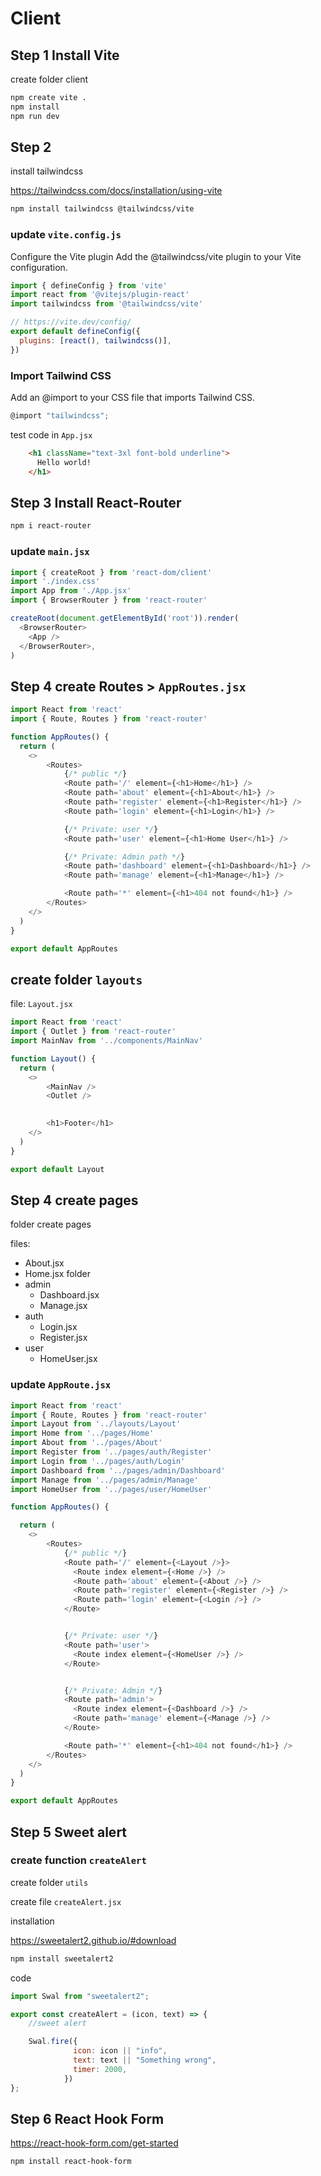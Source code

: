 # Client

## Step 1 Install Vite

create folder client

```bash
npm create vite .
npm install
npm run dev
```

## Step 2
install tailwindcss

https://tailwindcss.com/docs/installation/using-vite 

```bash
npm install tailwindcss @tailwindcss/vite
```

### update `vite.config.js`
Configure the Vite plugin
Add the @tailwindcss/vite plugin to your Vite configuration.

```js
import { defineConfig } from 'vite'
import react from '@vitejs/plugin-react'
import tailwindcss from '@tailwindcss/vite'

// https://vite.dev/config/
export default defineConfig({
  plugins: [react(), tailwindcss()],
})
```

### Import Tailwind CSS
Add an @import to your CSS file that imports Tailwind CSS.
```js
@import "tailwindcss";
```

test code in `App.jsx`
```html
    <h1 className="text-3xl font-bold underline">
      Hello world!
    </h1>
```

## Step 3 Install React-Router

```bash
npm i react-router
```

### update `main.jsx`

```js
import { createRoot } from 'react-dom/client'
import './index.css'
import App from './App.jsx'
import { BrowserRouter } from 'react-router'

createRoot(document.getElementById('root')).render(
  <BrowserRouter>
    <App />
  </BrowserRouter>,
)
```

## Step 4 create Routes > `AppRoutes.jsx`

```js
import React from 'react'
import { Route, Routes } from 'react-router'

function AppRoutes() {
  return (
    <>
        <Routes>
            {/* public */}
            <Route path='/' element={<h1>Home</h1>} />
            <Route path='about' element={<h1>About</h1>} />
            <Route path='register' element={<h1>Register</h1>} />
            <Route path='login' element={<h1>Login</h1>} />

            {/* Private: user */}
            <Route path='user' element={<h1>Home User</h1>} />

            {/* Private: Admin path */}
            <Route path='dashboard' element={<h1>Dashboard</h1>} />
            <Route path='manage' element={<h1>Manage</h1>} />

            <Route path='*' element={<h1>404 not found</h1>} />
        </Routes>
    </>
  )
}

export default AppRoutes
```

## create folder `layouts`
file: `Layout.jsx`

```js
import React from 'react'
import { Outlet } from 'react-router'
import MainNav from '../components/MainNav'

function Layout() {
  return (
    <> 
        <MainNav />
        <Outlet />

       
        <h1>Footer</h1>
    </>
  )
}

export default Layout
```

## Step 4 create pages
folder create pages

files:
- About.jsx
- Home.jsx
folder
- admin
  - Dashboard.jsx
  - Manage.jsx
- auth
  - Login.jsx
  - Register.jsx
- user
  - HomeUser.jsx


### update `AppRoute.jsx`

```js
import React from 'react'
import { Route, Routes } from 'react-router'
import Layout from '../layouts/Layout'
import Home from '../pages/Home'
import About from '../pages/About'
import Register from '../pages/auth/Register'
import Login from '../pages/auth/Login'
import Dashboard from '../pages/admin/Dashboard'
import Manage from '../pages/admin/Manage'
import HomeUser from '../pages/user/HomeUser'

function AppRoutes() {

  return (
    <>
        <Routes>
            {/* public */}
            <Route path='/' element={<Layout />}>
              <Route index element={<Home />} />
              <Route path='about' element={<About />} />
              <Route path='register' element={<Register />} />
              <Route path='login' element={<Login />} />
            </Route>


            {/* Private: user */}
            <Route path='user'>
              <Route index element={<HomeUser />} />
            </Route>


            {/* Private: Admin */}
            <Route path='admin'>
              <Route index element={<Dashboard />} />
              <Route path='manage' element={<Manage />} />
            </Route>

            <Route path='*' element={<h1>404 not found</h1>} />
        </Routes>
    </>
  )
}

export default AppRoutes

```


## Step 5 Sweet alert
### create function `createAlert`
create folder `utils`

create file `createAlert.jsx`

installation

https://sweetalert2.github.io/#download

```bash
npm install sweetalert2
```

code
```js
import Swal from "sweetalert2";

export const createAlert = (icon, text) => {
    //sweet alert

    Swal.fire({
              icon: icon || "info", 
              text: text || "Something wrong",
              timer: 2000,
            })
};
```


## Step 6 React Hook Form
https://react-hook-form.com/get-started

```bash
npm install react-hook-form
```

